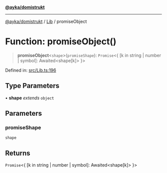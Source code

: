 [**@ayka/domistrukt**](../../../README.md)

***

[@ayka/domistrukt](../../../globals.md) / [Lib](../README.md) / promiseObject

# Function: promiseObject()

> **promiseObject**\<`shape`\>(`promiseShape`): `Promise`\<\{ \[k in string \| number \| symbol\]: Awaited\<shape\[k\]\> \}\>

Defined in: [src/Lib.ts:196](https://github.com/AndreyMork/domistrukt/blob/8b5cf3c2b6165986c4aa42ad9bdd7f6c43c22c84/src/Lib.ts#L196)

## Type Parameters

• **shape** *extends* `object`

## Parameters

### promiseShape

`shape`

## Returns

`Promise`\<\{ \[k in string \| number \| symbol\]: Awaited\<shape\[k\]\> \}\>
